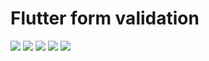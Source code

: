 # Flutter form validation

![](ss/ss1.png)
![](ss/ss2.png)
![](ss/ss3.png)
![](ss/ss4.png)
![](ss/ss5.png)
